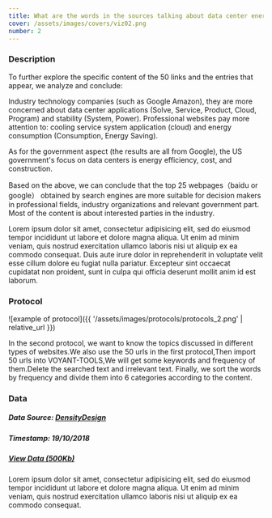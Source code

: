```yaml
---
title: What are the words in the sources talking about data center energy?
cover: /assets/images/covers/viz02.png
number: 2
---
```

### Description
To further explore the specific content of the 50 links and the entries that appear, we analyze and conclude:

Industry technology companies (such as Google Amazon), they are more concerned about data center applications (Solve, Service, Product, Cloud, Program) and stability (System, Power).
Professional websites pay more attention to: cooling service system application (cloud) and energy consumption (Consumption, Energy Saving).

As for the government aspect (the results are all from Google), the US government's focus on data centers is energy efficiency, cost, and construction.

Based on the above, we can conclude that the top 25 webpages（baidu or google） obtained by search engines are more suitable for decision makers in professional fields, industry organizations and relevant government part. Most of the content is about interested parties in the industry.

<!-- ![example of secondary visualization]({{ '/assets/images/example-mid-viz.svg' | relative_url }}) -->

Lorem ipsum dolor sit amet, consectetur adipisicing elit, sed do eiusmod tempor incididunt ut labore et dolore magna aliqua. Ut enim ad minim veniam, quis nostrud exercitation ullamco laboris nisi ut aliquip ex ea commodo consequat. Duis aute irure dolor in reprehenderit in voluptate velit esse cillum dolore eu fugiat nulla pariatur. Excepteur sint occaecat cupidatat non proident, sunt in culpa qui officia deserunt mollit anim id est laborum.

### Protocol
![example of protocol]({{ '/assets/images/protocols/protocols_2.png' | relative_url }})

In the second protocol, we want to know the topics discussed in different types of websites.We also use the 50 urls in the first protocol,Then import 50 urls into VOYANT-TOOLS,We will get some keywords and frequency of them.Delete the searched text and irrelevant text. Finally, we sort the words by frequency and divide them into 6 categories according to the content.

### Data
##### Data Source: [DensityDesign](http://densitydesign.org/)
##### Timestamp: 19/10/2018
##### [View Data (500Kb)](http://densitydesign.org/)
Lorem ipsum dolor sit amet, consectetur adipisicing elit, sed do eiusmod tempor incididunt ut labore et dolore magna aliqua.
Ut enim ad minim veniam, quis nostrud exercitation ullamco laboris nisi ut aliquip ex ea commodo consequat.
